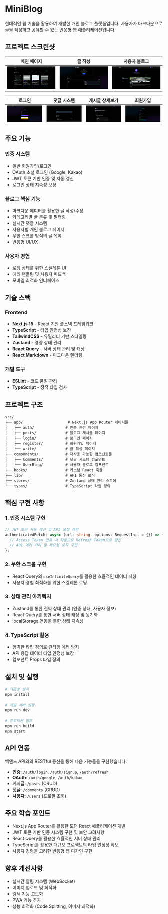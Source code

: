 # MiniBlog

현대적인 웹 기술을 활용하여 개발한 개인 블로그 플랫폼입니다. 사용자가 마크다운으로 글을 작성하고 공유할 수 있는 반응형 웹 애플리케이션입니다.

## 프로젝트 스크린샷

<!-- 프로젝트 이미지들을 아래에 추가해주세요 -->

|           메인 페이지            |            글 작성            |              사용자 블로그              |
| :------------------------------: | :---------------------------: | :-------------------------------------: |
| ![메인페이지](./images/main.png) | ![글작성](./images/write.png) | ![사용자블로그](./images/user-blog.png) |

|            로그인             |          댓글 시스템           |         게시글 상세보기          |             회원가입             |
| :---------------------------: | :----------------------------: | :------------------------------: | :------------------------------: |
| ![로그인](./images/login.png) | ![댓글](./images/comments.png) | ![게시글상세](./images/post.png) | ![회원가입](./images/signup.png) |

## 주요 기능

### 인증 시스템

- 일반 회원가입/로그인
- OAuth 소셜 로그인 (Google, Kakao)
- JWT 토큰 기반 인증 및 자동 갱신
- 로그인 상태 지속성 보장

### 블로그 핵심 기능

- 마크다운 에디터를 활용한 글 작성/수정
- 카테고리별 글 분류 및 필터링
- 실시간 댓글 시스템
- 사용자별 개인 블로그 페이지
- 무한 스크롤 방식의 글 목록
- 반응형 UI/UX

### 사용자 경험

- 로딩 상태를 위한 스켈레톤 UI
- 에러 핸들링 및 사용자 피드백
- 모바일 최적화 인터페이스

## 기술 스택

### Frontend

- **Next.js 15** - React 기반 풀스택 프레임워크
- **TypeScript** - 타입 안정성 보장
- **TailwindCSS** - 유틸리티 기반 스타일링
- **Zustand** - 경량 상태 관리
- **React Query** - 서버 상태 관리 및 캐싱
- **React Markdown** - 마크다운 렌더링

### 개발 도구

- **ESLint** - 코드 품질 관리
- **TypeScript** - 정적 타입 검사

## 프로젝트 구조

```
src/
├── app/                    # Next.js App Router 페이지들
│   ├── auth/              # 인증 관련 페이지
│   ├── posts/             # 블로그 게시글 페이지
│   ├── login/             # 로그인 페이지
│   ├── register/          # 회원가입 페이지
│   └── write/             # 글 작성 페이지
├── components/            # 재사용 가능한 컴포넌트들
│   ├── Comments/          # 댓글 시스템 컴포넌트
│   └── UserBlog/          # 사용자 블로그 컴포넌트
├── hooks/                 # 커스텀 React 훅들
├── lib/                   # API 통신 로직
├── stores/                # Zustand 상태 관리 스토어
└── types/                 # TypeScript 타입 정의
```

## 핵심 구현 사항

### 1. 인증 시스템 구현

```typescript
// JWT 토큰 자동 갱신 및 API 요청 래퍼
authenticatedFetch: async (url: string, options: RequestInit = {}) => {
  // Access Token 만료 시 자동으로 Refresh Token으로 갱신
  // 401 에러 처리 및 재요청 로직 구현
};
```

### 2. 무한 스크롤 구현

- React Query의 `useInfiniteQuery`를 활용한 효율적인 데이터 페칭
- 사용자 경험 최적화를 위한 스켈레톤 로딩

### 3. 상태 관리 아키텍처

- Zustand를 통한 전역 상태 관리 (인증 상태, 사용자 정보)
- React Query를 통한 서버 상태 캐싱 및 동기화
- localStorage 연동을 통한 상태 지속성

### 4. TypeScript 활용

- 엄격한 타입 정의로 런타임 에러 방지
- API 응답 데이터 타입 안정성 보장
- 컴포넌트 Props 타입 정의

## 설치 및 실행

```bash
# 의존성 설치
npm install

# 개발 서버 실행
npm run dev

# 프로덕션 빌드
npm run build
npm start
```

## API 연동

백엔드 API와의 RESTful 통신을 통해 다음 기능들을 구현했습니다:

- **인증**: `/auth/login`, `/auth/signup`, `/auth/refresh`
- **OAuth**: `/auth/google`, `/auth/kakao`
- **게시글**: `/posts` (CRUD)
- **댓글**: `/comments` (CRUD)
- **사용자**: `/users` (프로필 조회)

## 주요 학습 포인트

- Next.js App Router를 활용한 모던 React 애플리케이션 개발
- JWT 토큰 기반 인증 시스템 구현 및 보안 고려사항
- React Query를 활용한 효율적인 서버 상태 관리
- TypeScript를 활용한 대규모 프로젝트의 타입 안정성 확보
- 사용자 경험을 고려한 반응형 웹 디자인 구현

## 향후 개선사항

- 실시간 알림 시스템 (WebSocket)
- 이미지 업로드 및 최적화
- 검색 기능 고도화
- PWA 기능 추가
- 성능 최적화 (Code Splitting, 이미지 최적화)
